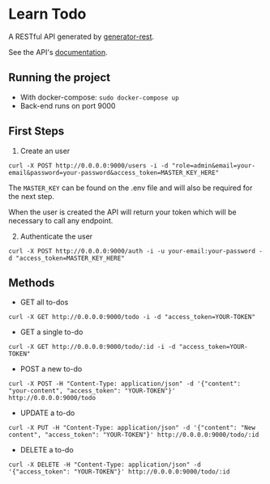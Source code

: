 # Learn Todo

A RESTful API generated by [generator-rest](https://github.com/diegohaz/generator-rest).

See the API's [documentation](DOCS.md).

## Running the project
- With docker-compose: `sudo docker-compose up`
- Back-end runs on port 9000

## First Steps
1) Create an user

`curl -X POST http://0.0.0.0:9000/users -i -d "role=admin&email=your-email&password=your-password&access_token=MASTER_KEY_HERE"`

The `MASTER_KEY` can be found on the .env file and will also be required for the next step.


When the user is created the API will return your token which will be necessary to call any endpoint.

2) Authenticate the user 

`curl -X POST http://0.0.0.0:9000/auth -i -u your-email:your-password -d "access_token=MASTER_KEY_HERE"`

## Methods

- GET all to-dos

`curl -X GET http://0.0.0.0:9000/todo -i -d "access_token=YOUR-TOKEN"`

- GET a single to-do

`curl -X GET http://0.0.0.0:9000/todo/:id -i -d "access_token=YOUR-TOKEN"`

- POST a new to-do

`curl -X POST -H "Content-Type: application/json" -d '{"content": "your-content", "access_token": "YOUR-TOKEN"}' http://0.0.0.0:9000/todo`

- UPDATE a to-do

`curl -X PUT -H "Content-Type: application/json" -d '{"content": "New content", "access_token": "YOUR-TOKEN"}' http://0.0.0.0:9000/todo/:id`

- DELETE a to-do

`curl -X DELETE -H "Content-Type: application/json" -d '{"access_token": "YOUR-TOKEN"}' http://0.0.0.0:9000/todo/:id`
